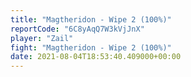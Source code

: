 ```yaml
---
title: "Magtheridon - Wipe 2 (100%)"
reportCode: "6C8yAqQ7W3kVjJnX"
player: "Zail"
fight: "Magtheridon - Wipe 2 (100%)"
date: 2021-08-04T18:53:40.409000+00:00
---
```

